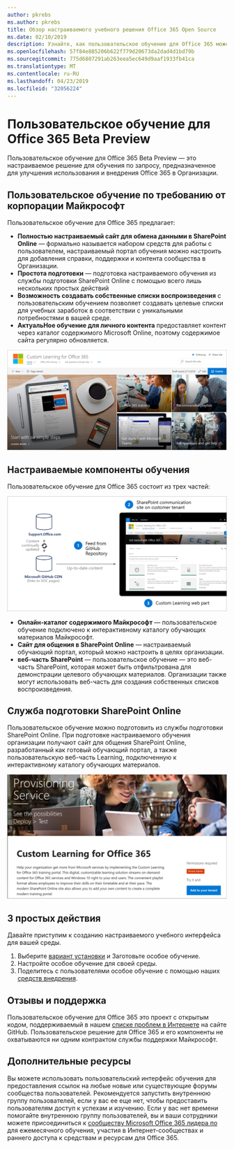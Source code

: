 ```yaml
---
author: pkrebs
ms.author: pkrebs
title: Обзор настраиваемого учебного решения Office 365 Open Source
ms.date: 02/10/2019
description: Узнайте, как пользовательское обучение для Office 365 может ускорить использование и внедрение Office 365 в вашей организации. Наши решения включают настраиваемую веб-часть SharePoint Online и современный сайт обучения для общения в SharePoint Online, который легко подготовить к работе с клиентом Office 365.
ms.openlocfilehash: 57f84e885206b622f779d20673da2dad4d1bd79b
ms.sourcegitcommit: 775d6807291ab263eea5ec649d9aaf1933fb41ca
ms.translationtype: MT
ms.contentlocale: ru-RU
ms.lasthandoff: 04/23/2019
ms.locfileid: "32056224"
---
```

# <a name="custom-learning-for-office-365-beta-preview"></a>Пользовательское обучение для Office 365 Beta Preview
Пользовательское обучение для Office 365 Beta Preview — это настраиваемое решение для обучения по запросу, предназначенное для улучшения использования и внедрения Office 365 в Организации.  

## <a name="on-demand-custom-training-from-microsoft"></a>Пользовательское обучение по требованию от корпорации Майкрософт

Пользовательское обучение для Office 365 предлагает:

- **Полностью настраиваемый сайт для обмена данными в SharePoint Online** — формально называется набором средств для работы с пользователем, настраиваемый портал обучения можно настроить для добавления справки, поддержки и контента сообщества в Организации.
- **Простота подготовки** — подготовка настраиваемого обучения из службы подготовки SharePoint Online с помощью всего лишь нескольких простых действий
- **Возможность создавать собственные списки воспроизведения** с пользовательским обучением позволяет создавать целевые списки для учебных заработок в соответствии с уникальными потребностями в вашей среде.
- **АктуальНое обучение для личного контента** предоставляет контент через каталог содержимого Microsoft Online, поэтому содержимое сайта регулярно обновляется.

![кг-интродуЦинг. png](media/cg-introducing.png)

## <a name="custom-learning-components"></a>Настраиваемые компоненты обучения
Пользовательское обучение для Office 365 состоит из трех частей: 

![кг-ховитворкс. png](media/cg-howitworks.png)

- **Онлайн-каталог содержимого Майкрософт** — пользовательское обучение подключено к интерактивному каталогу обучающих материалов Майкрософт.
- **Сайт для общения в SharePoint Online** — настраиваемый обучающий портал, который можно настроить в целях организации.
- **веб-часть SharePoint** — пользовательское обучение — это веб-часть SharePoint, которая может быть отфильтрована для демонстрации целевого обучающих материалов. Организации также могут использовать веб-часть для создания собственных списков воспроизведения.

## <a name="sharepoint-online-provisioning-service"></a>Служба подготовки SharePoint Online 
Пользовательское обучение можно подготовить из службы подготовки SharePoint Online. При подготовке настраиваемого обучения организации получают сайт для общения SharePoint Online, разработанный как готовый обучающий портал, а также пользовательскую веб-часть Learning, подключенную к интерактивному каталогу обучающих материалов. 

![кг-провисион. png](media/cg-provision.png)

## <a name="3-easy-steps"></a>3 простых действия
Давайте приступим к созданию настраиваемого учебного интерфейса для вашей среды.
1. Выберите [вариант установки](custom_setupoptions.md) и Заготовьте особое обучение.  
2. Настройте особое обучение для своей среды.
3. Поделитесь с пользователями особое обучение с помощью наших [средств внедрения](driveadoption.md).

## <a name="feedback-and-support"></a>Отзывы и поддержка

Пользовательское обучение для Office 365 это проект с открытым кодом, поддерживаемый в нашем [списке проблем в Интернете](https://aka.ms/CustomLearningHelp) на сайте GitHub. Пользовательское решение для Office 365 и его компоненты не охватываются ни одним контрактом службы поддержки Майкрософт.  

## <a name="additional-resources"></a>Дополнительные ресурсы
Вы можете использовать пользовательский интерфейс обучения для предоставления ссылок на любые новые или существующие форумы сообщества пользователей. Рекомендуется запустить внутреннюю группу пользователей, если у вас ее еще нет, чтобы предоставить пользователям доступ к успехам и изучению.  Если у вас нет времени помогайте внутреннюю группу пользователей, вы и ваши сотрудники можете присоединиться к [сообществу Microsoft Office 365 лидера по](https://aka.ms/O365Champions) для ежемесячного обучения, участия в Интернет-сообществах и раннего доступа к средствам и ресурсам для Office 365.